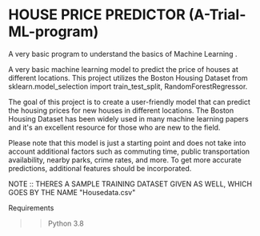 # HOUSE PRICE PREDICTOR (A-Trial-ML-program)
A very basic program to understand the basics of Machine Learning . 
<p>A very basic machine learning model to predict the price of houses at different locations. This project utilizes the Boston Housing Dataset from sklearn.model_selection import train_test_split, RandomForestRegressor.</p>

<p>The goal of this project is to create a user-friendly model that can predict the housing prices for new houses in different locations. The Boston Housing Dataset has been widely used in many machine learning papers and it's an excellent resource for those who are new to the field.</p>

<p>Please note that this model is just a starting point and does not take into account additional factors such as commuting time, public transportation availability, nearby parks, crime rates, and more. To get more accurate predictions, additional features should be incorporated.</p>

<p> NOTE :: THERES A SAMPLE TRAINING DATASET GIVEN AS WELL, WHICH GOES BY THE NAME "Housedata.csv" </p>


Requirements
<br>
>>Python 3.8
